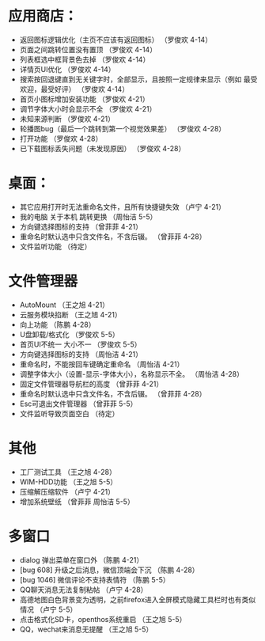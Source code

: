 # 应用商店：
- 返回图标逻辑优化（主页不应该有返回图标） （罗俊欢 4-14）
- 页面之间跳转位置没有置顶 （罗俊欢 4-14）
- 列表框选中框背景色去掉 （罗俊欢 4-14）
- 详情页UI优化 （罗俊欢 4-14）
- 搜索按回退键直到无关键字时，全部显示，且按照一定规律来显示（例如 最受欢迎，最受好评） （罗俊欢 4-14）
- 首页小图标增加安装功能 （罗俊欢 4-21）
- 调节字体大小时会显示不全 （罗俊欢 4-21）
- 未知来源判断 （罗俊欢 4-21）
- 轮播图bug（最后一个跳转到第一个视觉效果差） （罗俊欢 4-28）
- 打开功能 （罗俊欢 4-28）
- 已下载图标丢失问题（未发现原因） （罗俊欢 4-28）

# 桌面：
- 其它应用打开时无法重命名文件，且所有快捷键失效 （卢宁 4-21）
- 我的电脑 关于本机 跳转更换 （周怡洁 5-5）
- 方向键选择图标的支持 （曾菲菲 4-21）
- 重命名时默认选中只含文件名，不含后辍。 （曾菲菲 4-28）
- 文件监听功能 （待定）

# 文件管理器
- AutoMount （王之旭 4-21）
- 云服务模块掐断 （王之旭 4-21）
- 向上功能  （陈鹏 4-28）
- U盘卸载/格式化 （罗俊欢 5-5）
- 首页UI不统一 大小不一 （罗俊欢 5-5）
- 方向键选择图标的支持 （周怡洁 4-21）
- 重命名时，不能按回车键确定重命名 （周怡洁 4-21）
- 调整字体大小（设置-显示-字体大小），名称显示不全。 （周怡洁 4-28）
- 固定文件管理器导航栏的高度 （曾菲菲 4-21）
- 重命名时默认选中只含文件名，不含后辍。 （曾菲菲 4-28）
- Esc可退出文件管理器 （曾菲菲 5-5）
- 文件监听导致页面空白 （待定）

# 其他
- 工厂测试工具 （王之旭 4-28）
- WIM-HDD功能 （王之旭 5-5）
- 压缩解压缩软件 （卢宁 4-21）
- 增加系统壁纸 （曾菲菲 周怡洁 5-5）

# 多窗口
- dialog 弹出菜单在窗口外 （陈鹏 4-21）
- [bug 608] 升级之后消息，微信顶端会下沉 （陈鹏 4-28）
- [bug 1046] 微信评论不支持表情符 （陈鹏 5-5）
- QQ聊天消息无法复制粘帖 （卢宁 4-28）
- 高德地图白色背景变为透明，之前firefox进入全屏模式隐藏工具栏时也有类似情况 （卢宁 5-5）
- 点击格式化SD卡，openthos系统重启 （王之旭 5-5）
- QQ，wechat来消息无提醒 （王之旭 5-5）
